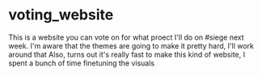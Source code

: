 # voting_website

This is a website you can vote on for what proect I'll do on #siege next week.
I'm aware that the themes are going to make it pretty hard, I'll work around that
Also, turns out it's really fast to make this kind of website, I spent a bunch of time finetuning the visuals